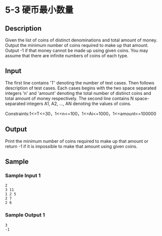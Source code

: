 # 5-3 硬币最小数量

## Description

Given the list of coins of distinct denominations and total amount of money. Output the minimum number of coins required to make up that amount. Output -1 if that money cannot be made up using given coins. You may assume that there are infinite numbers of coins of each type.

## Input

The first line contains 'T' denoting the number of test cases. Then follows description of test cases. Each cases begins with the two space separated integers 'n' and 'amount' denoting the total number of distinct coins and total amount of money respectively. The second line contains N space-separated integers A1, A2, ..., AN denoting the values of coins. 

Constraints:1<=T<=30，1<=n<=100，1<=Ai<=1000，1<=amount<=100000

## Output

Print the minimum number of coins required to make up that amount or return -1 if it is impossible to make that amount using given coins.

## Sample

### Sample Input 1

~~~
2
3 11
1 2 5
2 7
2 6
~~~

### Sample Output 1

~~~
3
-1
~~~
